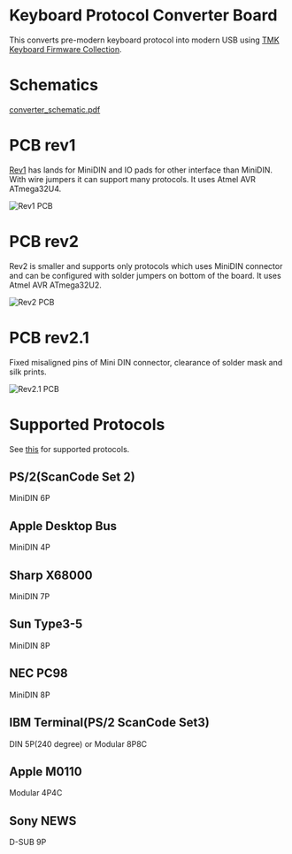 Keyboard Protocol Converter Board
=================================
This converts pre-modern keyboard protocol into modern USB using [TMK Keyboard Firmware Collection][tmk_keyboard].

[tmk_keyboard]: https://github.com/tmk/tmk_keyboard


Schematics
==========
[converter_schematic.pdf](converter_schematic.pdf)

PCB rev1
========
[Rev1](Rev1.md) has lands for MiniDIN and IO pads for other interface than MiniDIN. With wire jumpers it can support many protocols.
It uses Atmel AVR ATmega32U4.


![Rev1 PCB](http://i.imgur.com/6MVPreKm.jpg)


PCB rev2
========
Rev2 is smaller and supports only protocols which uses MiniDIN connector and can be configured with solder jumpers on bottom of the board.
It uses Atmel AVR ATmega32U2.

![Rev2 PCB](http://i.imgur.com/NPPRN6Lm.jpg)


PCB rev2.1
==========
Fixed misaligned pins of Mini DIN connector, clearance of solder mask and silk prints.

![Rev2.1 PCB](http://i.imgur.com/Uu32KQNm.jpg)


Supported Protocols
===================
See [this](https://github.com/tmk/tmk_keyboard#converter) for supported protocols.

## PS/2(ScanCode Set 2)
MiniDIN 6P

## Apple Desktop Bus
MiniDIN 4P

## Sharp X68000
MiniDIN 7P

## Sun Type3-5
MiniDIN 8P

## NEC PC98
MiniDIN 8P

## IBM Terminal(PS/2 ScanCode Set3)
DIN 5P(240 degree) or Modular 8P8C

## Apple M0110
Modular 4P4C

## Sony NEWS
D-SUB 9P
